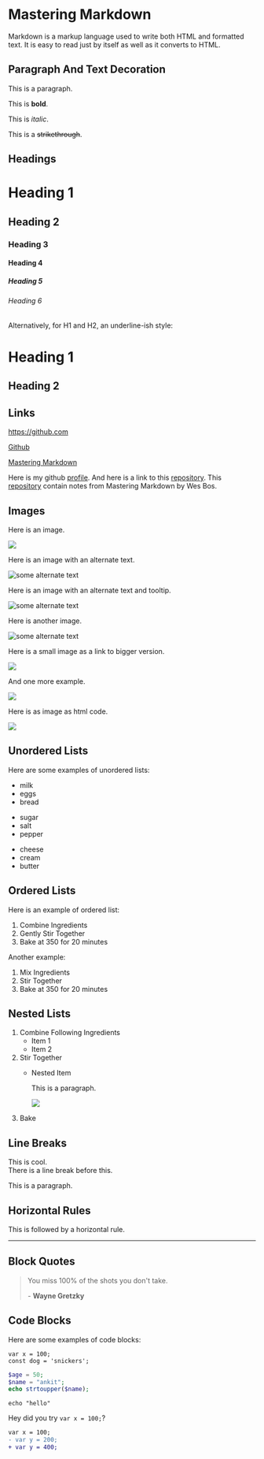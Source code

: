 # Mastering Markdown

Markdown is a markup language used to write both HTML and formatted text. It is easy to read just by itself as well as it converts to HTML.

## Paragraph And Text Decoration

This is a paragraph.

This is **bold**.

This is _italic_.

This is a ~~strikethrough~~.

## Headings

# Heading 1

## Heading 2

### Heading 3

#### Heading 4

##### Heading 5

###### Heading 6

Alternatively, for H1 and H2, an underline-ish style:

Heading 1
=========

Heading 2
---------

## Links

<https://github.com>

[Github](https://github.com)

[Mastering Markdown](https://masteringmarkdown.com "A mini video series to learn to write in Markdown")

Here is my github [profile][1]. And here is a link to this [repository][repo].
This [repository][repo] contain notes from Mastering Markdown by Wes Bos.

[1]: https://github.com/4nkt
[repo]: https://github.com/4nkt/mastering-markdown

## Images

Here is an image.

![](https://unsplash.it/500/500?random)

Here is an image with an alternate text.

![some alternate text](https://unsplash.it/500/500?image=1012)

Here is an image with an alternate text and tooltip.

![some alternate text](https://unsplash.it/500/500?image=1000 "some tooltip")

Here is another image.

![some alternate text][image]

Here is a small image as a link to bigger version.

[![](https://unsplash.it/100/100?image=523)](https://unsplash.it/500/500?image=523)

And one more example.

[<img src="https://unsplash.it/200/200?image=999" />](https://unsplash.it/500/500?image=999)

Here is as image as html code.

<img src="https://unsplash.it/500/500?image=910" />

[image]: https://unsplash.it/500/500?image=900

## Unordered Lists

Here are some examples of unordered lists:

+ milk
+ eggs
+ bread

- sugar
- salt
- pepper

* cheese
* cream
* butter

## Ordered Lists

Here is an example of ordered list:

1. Combine Ingredients
2. Gently Stir Together
3. Bake at 350 for 20 minutes

Another example:

1. Mix Ingredients
1. Stir Together
1. Bake at 350 for 20 minutes

## Nested Lists

1. Combine Following Ingredients
    * Item 1
    * Item 2
1. Stir Together
    * Nested Item

        This is a paragraph.

        ![](https://unsplash.it/500/500?image=111)
1. Bake

## Line Breaks

This is cool.<br/>
There is a line break before this.

This is a paragraph.

## Horizontal Rules

This is followed by a horizontal rule.

---

## Block Quotes

> You miss 100% of the shots you don't take.
>
> \- **Wayne Gretzky**

## Code Blocks

Here are some examples of code blocks:

    var x = 100;
    const dog = 'snickers';

```php
$age = 50;
$name = "ankit";
echo strtoupper($name);
```

```
echo "hello"
```

Hey did you try `var x = 100;`?

```diff
var x = 100;
- var y = 200;
+ var y = 400;
```
